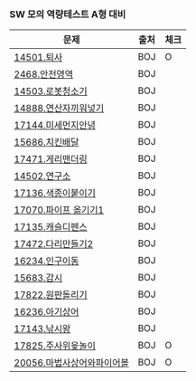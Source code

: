 ### SW 모의 역량테스트 A형 대비


| 문제                             | 출처 | 체크 |
| -------------------------------- | ---- | ---- |
| [14501.퇴사][BOJ14501]         | BOJ     | O  | 
| [2468.안전영역][BOJ2468]         | BOJ  |      |
| [14503.로봇청소기][BOJ14503]     | BOJ  |      |
| [14888.연산자끼워넣기][BOJ14888] | BOJ  |      |
| [17144.미세먼지안녕][BOJ17144]   | BOJ  |      |
| [15686.치킨배달][BOJ15686]       | BOJ  |      |
| [17471.게리맨더링][BOJ17471]     | BOJ  |      |
| [14502.연구소][BOJ14502]         | BOJ  |      |
| [17136.색종이붙이기][BOJ17136]   | BOJ  |      |
| [17070.파이프 옮기기1][BOJ17070] | BOJ  |      |
| [17135.캐슬디펜스][BOJ17135]     | BOJ    |    | 
| [17472.다리만들기2][BOJ17472]    | BOJ    |    |
| [16234.인구이동][BOJ16234]       | BOJ  |      |
| [15683.감시][BOJ15683]           | BOJ  |      |
| [17822.원판돌리기][BOJ17822]     | BOJ  |      |
| [16236.아기상어][BOJ16236]        | BOJ    |     |
| [17143.낚시왕][BOJ17143]          | BOJ   |     |
| [17825.주사위윷놀이][BOJ17825]     | BOJ   |   O  |
| [20056.마법사상어와파이어볼][BOJ20056]| BOJ   | O    |



[BOJ2468]: https://www.acmicpc.net/problem/2468
[BOJ14501]: https://www.acmicpc.net/problem/14501
[BOJ14503]: https://www.acmicpc.net/problem/14503
[BOJ14502]: https://www.acmicpc.net/problem/14502
[BOJ14888]: https://www.acmicpc.net/problem/14888
[BOJ17136]: https://www.acmicpc.net/problem/17136
[BOJ17144]: https://www.acmicpc.net/problem/17144
[BOJ17471]: https://www.acmicpc.net/problem/17471
[BOJ15686]: https://www.acmicpc.net/problem/15686
[BOJ17822]: https://www.acmicpc.net/problem/17822
[BOJ17070]: https://www.acmicpc.net/problem/17070
[BOJ16234]: https://www.acmicpc.net/problem/16234
[BOJ15683]: https://www.acmicpc.net/problem/15683
[BOJ17135]: https://www.acmicpc.net/problem/17135
[BOJ17472]: https://www.acmicpc.net/problem/17472
[BOJ17779]: https://www.acmicpc.net/problem/17779
[BOJ16236]: https://www.acmicpc.net/problem/16236
[BOJ17143]: https://www.acmicpc.net/problem/17143
[BOJ17825]: https://www.acmicpc.net/problem/17825
[BOJ20056]: https://www.acmicpc.net/problem/20056
